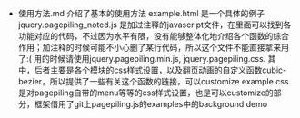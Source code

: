 - 使用方法.md 介绍了基本的使用方法
example.html 是一个具体的例子
jquery.pagepiling_noted.js 是加过注释的javascript文件，在里面可以找到各功能对应的代码，不过因为水平有限，没有能够整体化地介绍各个函数的综合作用；加注释的时候可能不小心删了某行代码，所以这个文件不能直接拿来用了:(
用的时候请使用jquery.pagepiling.min.js, jquery.pagepiling.css.
其中，后者主要是各个模块的css样式设置，以及翻页动画的自定义函数cubic-bezier，所以提供了一些有关这个函数的链接，可以customize
example.css是对pagepiling自带的menu等等的css样式设置，也是可以customize的部分，框架借用了git上pagepiling.js的examples中的background demo
